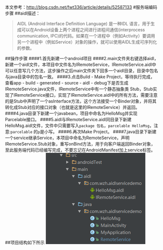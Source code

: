 本文参考：http://blog.csdn.net/fwt336/article/details/52587133
#服务端编码步骤
##aidl描述：
>AIDL (Android Interface Definition Language) 是一种IDL 语言，用于生成可以在Android设备上两个进程之间进行进程间通信(interprocess communication, IPC)的代码。如果在一个进程中（例如Activity）要调用另一个进程中（例如Service）对象的操作，就可以使用AIDL生成可序列化的参数。

##操作步骤
####1.首先新建一个android项目
####2.main文件夹右键选择aidl，新建一个aidl文件，本项目中文件名为IRemoteService，IRemoteService.aidl中可以任意写几个方法，这步操作之后main文件夹下回多一个aidl目录，目录中包名与java目录中的包名一致。
####3.点击Build - Make Project，等待执行完成，查看app - build - generated - source - aidl - debug下是否生成IRemoteService.java文件，IRemoteService中有一个静态抽象类 Stub，Stub实现了IRemoteService接口，实现了IRemoteService.aidl中的所有方法，需要注意的是Stub中声明了一个asInterface方法，这个方法接受一个Binder对象，并将其转化成Stub对应的接口对象（也就是这里的IRemoteService）并返回。
####4.java目录下新建一个javabean，项目中命名为HelloMsg并实现Parcelable接口。
####5.aidl与IRemoteService.aidl同目录下新建HelloMsg.aidl文件，文件中只需要写入`package 包名`，`parcelable HelloMsg`，注意:`parcelable` 的`p`是小写。
####6.再次Make Project。
####7.java目录下新建一个service继承Service，本项目中命名为RemoteService，声明IRemoteService.Stub对象，重写onBind方法，用于向客户端返回Binder对象，至此服务端代码已经编写完成，不要忘记在AndroidManifest加上service标签。
##项目结构如下所示
![src](/screenshots/src.png "src")